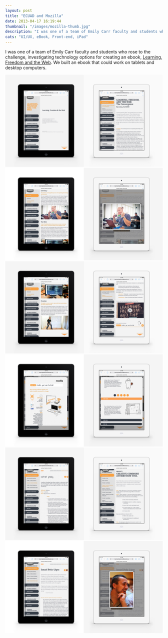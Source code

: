```yaml
---
layout: post
title: "ECUAD and Mozilla"
date: 2013-04-17 16:19:44
thumbnail: "/images/mozilla-thumb.jpg"
description: "I was one of a team of Emily Carr faculty and students who rose to the challenge, investigating technology options for creating an ebook, Learning, Freedom and the Web."
cats: "UI/UX, eBook, Front-end, iPad"
---
```


I was one of a team of Emily Carr faculty and students who rose to the challenge, investigating technology options for creating an ebook, [Learning, Freedom and the Web](http://learningfreedomandtheweb.org/). We built an ebook that could work on tablets and desktop computers.

<div>
	<img src="/images/mozilla-1.jpg" alt="Landing Screen" />
	<img src="/images/mozilla-2.jpg" alt="Follow Focus Nav" />
	<img src="/images/mozilla-3.jpg" alt="/images Lightbox For A Closer Look." />
	<img src="/images/mozilla-4.jpg" alt="Sample of Chapter Titles, Lead Paragraphs, Section Markers" />
	<img src="/images/mozilla-5.jpg" alt="Profiles marked with icons and Avatars." />
	<img src="/images/mozilla-6.jpg" alt="How the reader will know they have reached an nteractive How-to Articles." />
</div>